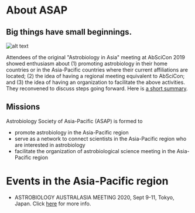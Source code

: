 # About ASAP

## Big things have small beginnings.

![alt text](https://higherlogicdownload.s3.amazonaws.com/AGU/734326d9-60a8-44e1-a26a-4592aff90992/UploadedImages/AbsiCon/AbSciCon_Space_Needle_Firs_Stars_Logo_322x275.jpg)

Attendees of the original "Astrobiology in Asia" meeting at AbSciCon 2019 showed enthusiasm about (1) promoting astrobiology in their home countries or in the Asia-Pacific countries where their current affiliations are located; (2) the idea of having a regional meeting equivalent to AbSciCon; and (3) the idea of having an organization to facilitate the above activities. They reconvened to discuss steps going forward. Here is <a href="/pdfs/AbSciCon_AsiaPacific_20190628_v2.pdf">a short summary</a>.

## Missions

Astrobiology Society of Asia-Pacific (ASAP) is formed to
* promote astrobiology in the Asia-Pacific region
* serve as a network to connect scientists in the Asia-Pacific region who are interested in astrobiology
* facilitate the organization of astrobiological science meeting in the Asia-Pacific region

# Events in the Asia-Pacific region
* ASTROBIOLOGY AUSTRALASIA MEETING 2020, Sept 9-11, Tokyo, Japan. Click <a href="https://www.aam2020.org/">here</a> for more info.
